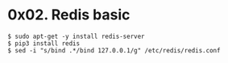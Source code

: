 # 0x02. Redis basic

```
$ sudo apt-get -y install redis-server  
$ pip3 install redis  
$ sed -i "s/bind .*/bind 127.0.0.1/g" /etc/redis/redis.conf  
```
